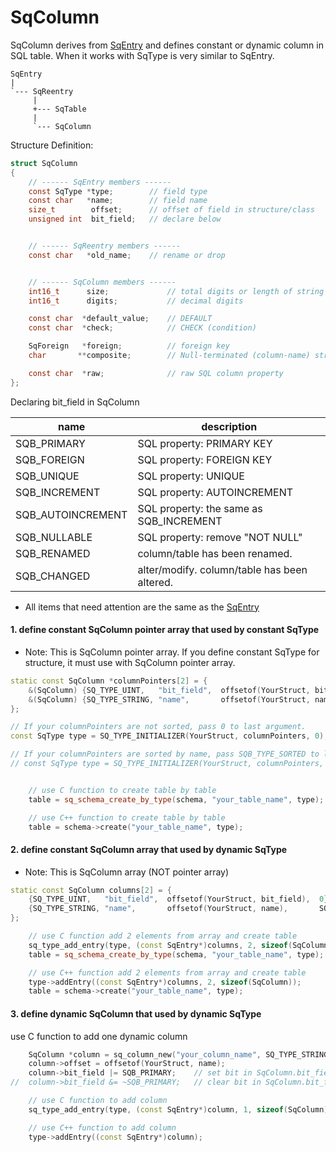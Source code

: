 ﻿# SqColumn

SqColumn derives from [SqEntry](SqEntry.md) and defines constant or dynamic column in SQL table.
When it works with SqType is very similar to SqEntry.

	SqEntry
	|
	`--- SqReentry
	     |
	     +--- SqTable
	     |
	     `--- SqColumn

Structure Definition:

```c
struct SqColumn
{
	// ------ SqEntry members ------
	const SqType *type;        // field type
	const char   *name;        // field name
	size_t        offset;      // offset of field in structure/class
	unsigned int  bit_field;   // declare below


	// ------ SqReentry members ------
	const char   *old_name;    // rename or drop


	// ------ SqColumn members ------
	int16_t      size;             // total digits or length of string
	int16_t      digits;           // decimal digits

	const char  *default_value;    // DEFAULT
	const char  *check;            // CHECK (condition)

	SqForeign   *foreign;          // foreign key
	char       **composite;        // Null-terminated (column-name) string array

	const char  *raw;              // raw SQL column property
};
```

Declaring bit_field in SqColumn

| name              | description                                   | 
| ----------------- | --------------------------------------------- |
| SQB_PRIMARY       | SQL property: PRIMARY KEY                     |
| SQB_FOREIGN       | SQL property: FOREIGN KEY                     |
| SQB_UNIQUE        | SQL property: UNIQUE                          |
| SQB_INCREMENT     | SQL property: AUTOINCREMENT                   |
| SQB_AUTOINCREMENT | SQL property: the same as SQB_INCREMENT       |
| SQB_NULLABLE      | SQL property: remove "NOT NULL"               |
| SQB_RENAMED       | column/table has been renamed.                |
| SQB_CHANGED       | alter/modify. column/table has been altered.  |

* All items that need attention are the same as the [SqEntry](SqEntry.md)


#### 1. define constant SqColumn pointer array that used by constant SqType
* Note: This is SqColumn pointer array. If you define constant SqType for structure, it must use with SqColumn pointer array.

```c++
static const SqColumn *columnPointers[2] = {
	&(SqColumn) {SQ_TYPE_UINT,   "bit_field",  offsetof(YourStruct, bit_field),  0},
	&(SqColumn) {SQ_TYPE_STRING, "name",       offsetof(YourStruct, name),       SQB_HIDDEN_NULL},
};

// If your columnPointers are not sorted, pass 0 to last argument.
const SqType type = SQ_TYPE_INITIALIZER(YourStruct, columnPointers, 0);

// If your columnPointers are sorted by name, pass SQB_TYPE_SORTED to last argument.
// const SqType type = SQ_TYPE_INITIALIZER(YourStruct, columnPointers, SQB_TYPE_SORTED);


	// use C function to create table by table
	table = sq_schema_create_by_type(schema, "your_table_name", type);

	// use C++ function to create table by table
	table = schema->create("your_table_name", type);
```


#### 2. define constant SqColumn array that used by dynamic SqType
* Note: This is SqColumn array (NOT pointer array)

```c++
static const SqColumn columns[2] = {
	{SQ_TYPE_UINT,   "bit_field",  offsetof(YourStruct, bit_field),  0},
	{SQ_TYPE_STRING, "name",       offsetof(YourStruct, name),       SQB_HIDDEN_NULL},
};

	// use C function add 2 elements from array and create table
	sq_type_add_entry(type, (const SqEntry*)columns, 2, sizeof(SqColumn));
	table = sq_schema_create_by_type(schema, "your_table_name", type);

	// use C++ function add 2 elements from array and create table
	type->addEntry((const SqEntry*)columns, 2, sizeof(SqColumn));
	table = schema->create("your_table_name", type);
```


#### 3. define dynamic SqColumn that used by dynamic SqType

use C function to add one dynamic column
```c++
	SqColumn *column = sq_column_new("your_column_name", SQ_TYPE_STRING);
	column->offset = offsetof(YourStruct, name);
	column->bit_field |= SQB_PRIMARY;    // set bit in SqColumn.bit_field
//	column->bit_field &= ~SQB_PRIMARY;   // clear bit in SqColumn.bit_field

	// use C function to add column
	sq_type_add_entry(type, (const SqEntry*)column, 1, sizeof(SqColumn));

	// use C++ function to add column
	type->addEntry((const SqEntry*)column);
```

